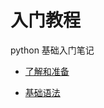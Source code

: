 # 入门教程

python 基础入门笔记

- [了解和准备](./01-env-%E5%87%86%E5%A4%87/)

- [基础语法](./02-base-%E5%9F%BA%E7%A1%80%E8%AF%AD%E6%B3%95/)
